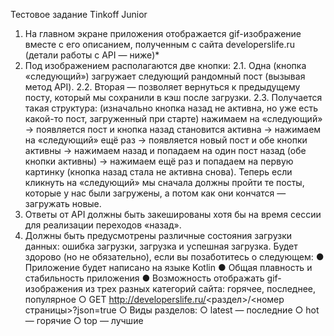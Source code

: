 Тестовое задание Tinkoff Junior

1. На главном экране приложения отображается gif-изображение вместе с его
описанием, полученным с сайта developerslife.ru (детали работы с API — ниже)*
2. Под изображением располагаются две кнопки:
2.1. Одна (кнопка «следующий») загружает следующий рандомный пост
(вызывая метод API).
2.2. Вторая — позволяет вернуться к предыдущему посту, который мы сохранили
в кэш после загрузки.
2.3. Получается такая структура: (изначально кнопка назад не активна, но уже
есть какой-то пост, загруженный при старте) нажимаем на «следующий» →
появляется пост и кнопка назад становится активна → нажимаем на
«следующий» ещё раз → появляется новый пост и обе кнопки активны →
нажимаем назад и попадаем на один пост назад (обе кнопки активны) →
нажимаем ещё раз и попадаем на первую картинку (кнопка назад стала не
активна снова). Теперь если кликнуть на «следующий» мы сначала должны
пройти те посты, которые у нас были загружены, а потом как они кончатся —
загружать новые.
3. Ответы от API должны быть закешированы хотя бы на время сессии для реализации
переходов «назад».
4. Должны быть предусмотрены различные состояния загрузки данных: ошибка
загрузки, загрузка и успешная загрузка.
Будет здорово (но не обязательно), если вы позаботитесь о следующем:
● Приложение будет написано на языке Kotlin
● Общая плавность и стабильность приложения
● Возможность отображать gif-изображения из трех разных категорий сайта: горячее,
последнее, популярное
○ GET http://developerslife.ru/<раздел>/<номер страницы>?json=true
○ Виды разделов:
○ latest — последние
○ hot — горячие
○ top — лучшие

